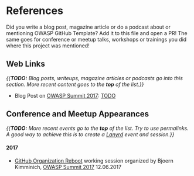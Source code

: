 # References

Did you write a blog post, magazine article or do a podcast about or
mentioning OWASP GitHub Template? Add it to this file and open a PR! The same
goes for conference or meetup talks, workshops or trainings you did
where this project was mentioned!


## Web Links

_{{**TODO:** Blog posts, writeups, magazine articles or podcasts go into this section. More recent content goes to the **top** of the list.}}_

* Blog Post on
  [OWASP Summit 2017](https://owaspsummit.org):
  [TODO]()

## Conference and Meetup Appearances

_{{**TODO:** More recent events go to the **top** of the list. Try to use permalinks. A good way to achieve this is to create a [Lanyrd](https://lanyrd.com) event and session.}}_

#### 2017

* [GitHub Organization Reboot](https://owaspsummit.org/Working-Sessions/Owasp-Projects/GitHub-OrgReboot.html)
  working session organized by Bjoern Kimminich,
  [OWASP Summit 2017](https://owaspsummit.org)
  12.06.2017
